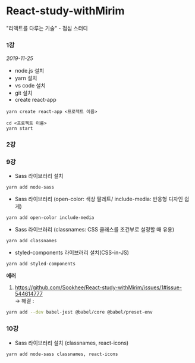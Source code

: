 # React-study-withMirim
"리액트를 다루는 기술" - 점심 스터디

### 1강
*2019-11-25*

* node.js 설치
* yarn 설치
* vs code 설치
* git 설치
* create react-app
```{.bash}
yarn create react-app <프로젝트 이름>
```

```{.bash}
cd <프로젝트 이름>
yarn start
```

### 2강

### 9강
* Sass 라이브러리 설치
```{.bash}
yarn add node-sass
```

* Sass 라이브러리 (open-color: 색상 팔레트/ include-media: 반응형 디자인 쉽게)
```{.bash}
yarn add open-color include-media
```

* Sass 라이브러리 (classnames: CSS 클래스를 조건부로 설정할 때 유용)
```{.bash}
yarn add classnames
```

* styled-components 라이브러리 설치(CSS-in-JS)
```{.bash}
yarn add styled-components
```

**에러**<br>
1. https://github.com/Sookhee/React-study-withMirim/issues/1#issue-544614777
  <br>-> 해결 :
  ```bash
  yarn add --dev babel-jest @babel/core @babel/preset-env
  ```
  
### 10강
* Sass 라이브러리 설치 (classnames, react-icons)
```{.bash}
yarn add node-sass classnames, react-icons
```
